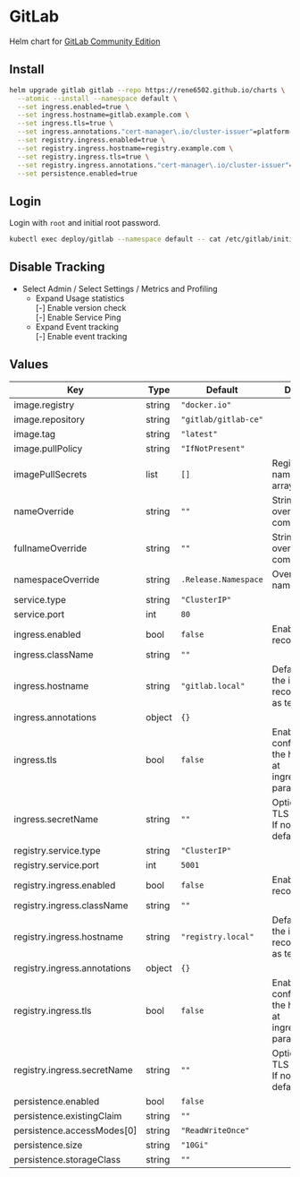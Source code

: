 # GitLab

Helm chart for [GitLab Community Edition](https://gitlab.com/gitlab-org/gitlab)

## Install
```bash
helm upgrade gitlab gitlab --repo https://rene6502.github.io/charts \
  --atomic --install --namespace default \
  --set ingress.enabled=true \
  --set ingress.hostname=gitlab.example.com \
  --set ingress.tls=true \
  --set ingress.annotations."cert-manager\.io/cluster-issuer"=platform-issuer \
  --set registry.ingress.enabled=true \
  --set registry.ingress.hostname=registry.example.com \
  --set registry.ingress.tls=true \
  --set registry.ingress.annotations."cert-manager\.io/cluster-issuer"=platform-issuer \
  --set persistence.enabled=true
```

## Login
Login with `root` and initial root password.
```bash
kubectl exec deploy/gitlab --namespace default -- cat /etc/gitlab/initial_root_password
```

## Disable Tracking
- Select Admin / Select Settings / Metrics and Profiling
  - Expand Usage statistics \
    [-] Enable version check \
    [-] Enable Service Ping
  - Expand Event tracking \
    [-] Enable event tracking

## Values

| Key | Type | Default | Description |
|-----|------|---------|-------------|
| image.registry | string | `"docker.io"` |  |
| image.repository | string | `"gitlab/gitlab-ce"` |  |
| image.tag | string | `"latest"` |  |
| image.pullPolicy | string | `"IfNotPresent"` |  |
| imagePullSecrets | list | `[]` | Registry secret names as an array |
| nameOverride | string | `""` | String to partially override common.fullname |
| fullnameOverride | string | `""` | String to fully override common.fullname |
| namespaceOverride | string | `.Release.Namespace` | Override the namespace |
| service.type | string | `"ClusterIP"` |  |
| service.port | int | `80` |  |
| ingress.enabled | bool | `false` | Enable ingress record generation |
| ingress.className | string | `""` |  |
| ingress.hostname | string | `"gitlab.local"` | Default host for the ingress record (evaluated as template) |
| ingress.annotations | object | `{}` |  |
| ingress.tls | bool | `false` | Enable TLS configuration for the host defined at ingress.hostname parameter |
| ingress.secretName | string | `""` | Optional custom TLS secret name. If not set, defaults to "<hostname>-tls". |
| registry.service.type | string | `"ClusterIP"` |  |
| registry.service.port | int | `5001` |  |
| registry.ingress.enabled | bool | `false` | Enable ingress record generation |
| registry.ingress.className | string | `""` |  |
| registry.ingress.hostname | string | `"registry.local"` | Default host for the ingress record (evaluated as template) |
| registry.ingress.annotations | object | `{}` |  |
| registry.ingress.tls | bool | `false` | Enable TLS configuration for the host defined at ingress.hostname parameter |
| registry.ingress.secretName | string | `""` | Optional custom TLS secret name. If not set, defaults to "<hostname>-tls". |
| persistence.enabled | bool | `false` |  |
| persistence.existingClaim | string | `""` |  |
| persistence.accessModes[0] | string | `"ReadWriteOnce"` |  |
| persistence.size | string | `"10Gi"` |  |
| persistence.storageClass | string | `""` |  |
